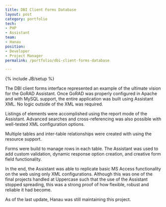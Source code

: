 ```yaml
---
title: DBI Client Forms Database
layout: post
category: portfolio
tech:
- PHP
- Assistant
team:
- Hanau
position:
- Developer
- Project Manager
permalink: /portfolio/dbi-client-forms-database

---
```

{% include JB/setup %}
<div id="node-43" class="node node-portfolio node-promoted">
  <div class="content clearfix">
    <div class="field field-name-body field-type-text-with-summary field-label-hidden"><div class="field-items"><div class="field-item even"><p>The DBI client forms interface represented an example of the ultimate vision for the GoRAD Assistant. Once GoRAD was properly configured in Apache and with MySQL support, the entire application was built using Assistant XML. No logic outside of the XML was required.</p>
<p>Listings of elements were accomplished using the report mode of the Assistant. Advanced searches and cross-referencing was also possible with well-tested XML configuration options.</p>
<p>Multiple tables and inter-table relationships were created with using the resource support.</p>
<p>Forms were build to manage rows in each table. The Assistant was used to add custom validation, dynamic response option creation, and creative form field functionality.</p>
<p>In the end, the Assistant was able to replicate basic MS Access functionality on the web using only XML configurations. Although this was one of the final projects handled at Uppercase such that the use of the Assistant stopped spreading, this was a strong proof of how flexible, robust and reliable it had become.</p>
<p>As of the last update, Hanau was still maintaining this project.</p></div></div></div>  </div>
</div>
